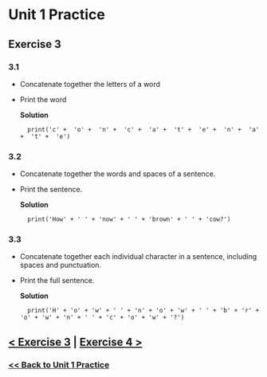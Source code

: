 # Unit 1 Practice

## **Exercise 3**

### **3.1**

- Concatenate together the letters of a word
- Print the word

  **Solution**

        print('c' +  'o' +  'n' +  'c' +  'a' +  't' +  'e' +  'n' +  'a' +  't' +  'e')

### **3.2**

- Concatenate together the words and spaces
  of a sentence.
- Print the sentence.

  **Solution**

        print('How' + ' ' + 'now' + ' ' + 'brown' + ' ' + 'cow?')

### **3.3**

- Concatenate together each individual character in a sentence, including spaces and punctuation.
- Print the full sentence.

  **Solution**

        print('H' + 'o' + 'w' + ' ' + 'n' + 'o' + 'w' + ' ' + 'b' + 'r' + 'o' + 'w' + 'n' + ' ' + 'c' + 'o' + 'w' + '?')

## [< Exercise 3](../exercise_3.md) | [Exercise 4 >](../exercise_4.md)

### [<< Back to Unit 1 Practice](/practice/unit_1/)
